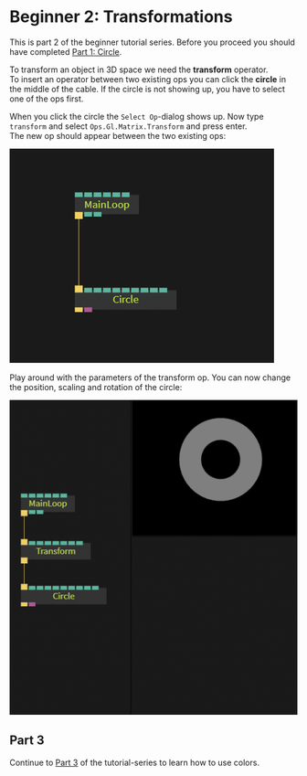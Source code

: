 # Beginner 2: Transformations

This is part 2 of the beginner tutorial series. Before you proceed you should have completed [Part 1: Circle](../beginner1_circle/beginner1_circle.md).

To transform an object in 3D space we need the **transform** operator.  
To insert an operator between two existing ops you can click the **circle** in the middle of the cable. If the circle is not showing up, you have to select one of the ops first.

When you click the circle the `Select Op`-dialog shows up. Now type `transform` and select `Ops.Gl.Matrix.Transform` and press enter.  
The new op should appear between the two existing ops:  

![](img/beginner2_transformations_insert_transform.gif)

Play around with the parameters of the transform op. You can now change the position, scaling and rotation of the circle:  

![](img/beginner2_transformations_circle_transform.gif)

## Part 3

Continue to [Part 3](../beginner3_color/beginner3_color.md) of the tutorial-series to learn how to use colors.

